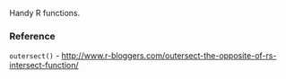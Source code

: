 Handy R functions. 

### Reference

`outersect()` - http://www.r-bloggers.com/outersect-the-opposite-of-rs-intersect-function/
